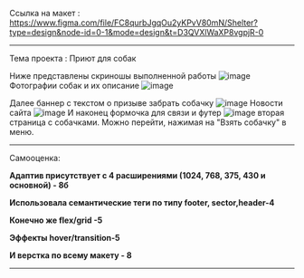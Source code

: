 Ссылка на макет : https://www.figma.com/file/FC8qurbJgqOu2yKPvV80mN/Shelter?type=design&node-id=0-1&mode=design&t=D3QVXlWaXP8vgpjR-0

***
Тема проекта : Приют для собак

Ниже представлены скриношы выполненной работы
![image](https://github.com/avinasof/Shelter/assets/151094580/22b9d7e0-6867-4ef8-b138-b828f749b58b)
Фотографии собак и их описание
![image](https://github.com/avinasof/Shelter/assets/151094580/cbbe87ee-ef32-43f9-910a-f58b739eaf91)

Далее баннер с текстом о призыве забрать собачку
![image](https://github.com/avinasof/Shelter/assets/151094580/fd12ddb7-73cc-4b6b-920b-5020080f46df)
Новости сайта
![image](https://github.com/avinasof/Shelter/assets/151094580/bab499e5-9dfa-48dc-9ad6-7321b42cfa0d)
И наконец формочка для связи и футер
![image](https://github.com/avinasof/Shelter-for-dogs/assets/151094580/20df77fb-26a2-41d8-8b73-12ed8bcbb917)
вторая страница с собачками. Можно перейти, нажимая на "Взять собачку" в меню.

***
Самооценка:

**Адаптив присутствует с 4 расширениями (1024, 768, 375, 430 и основной) - 8б**

**Использовала семантические теги по типу footer, sector,header-4**

**Конечно же flex/grid -5**

**Эффекты hover/transition-5**

**И верстка по всему макету - 8**

***


